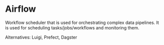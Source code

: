 # Airflow

Workflow scheduler that is used for orchestrating complex data pipelines. It is used for scheduling
tasks/jobs/workflows and monitoring them.

Alternatives: Luigi, Prefect, Dagster
